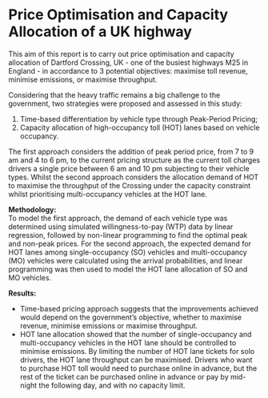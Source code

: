 # Price Optimisation and Capacity Allocation of a UK highway

This aim of this report is to carry out price optimisation and capacity allocation of Dartford Crossing, UK - one of the busiest highways M25 in England - in accordance to 3 potential objectives: maximise toll revenue, minimise emissions, or maximise throughput. 

Considering that the heavy traffic remains a big challenge to the government, two strategies were proposed and assessed in this study: 
  1. Time-based differentiation by vehicle type through Peak-Period Pricing; 
  2. Capacity allocation of high-occupancy toll (HOT) lanes based on vehicle occupancy.

The first approach considers the addition of peak period price, from 7 to 9 am and 4 to 6 pm, to the current pricing structure as the current toll charges drivers a single price between 6 am and 10 pm subjecting to their vehicle types. Whilst the second approach considers the allocation demand of HOT to maximise the throughput of the Crossing under the capacity constraint whilst prioritising multi-occupancy vehicles at the HOT lane.

**Methodology:**
<br />
To model the first approach, the demand of each vehicle type was determined using simulated willingness-to-pay (WTP) data by linear regression, followed by non-linear programming to find the optimal peak and non-peak prices. For the second approach, the expected demand for HOT lanes among single-occupancy (SO) vehicles and multi-occupancy (MO) vehicles were calculated using the arrival probabilities, and linear programming was then used to model the HOT lane allocation of SO and MO vehicles.


**Results:** 
- Time-based pricing approach suggests that the improvements achieved would depend on the government’s objective, whether to maximise revenue, minimise emissions or maximise throughput. 
- HOT lane allocation showed that the number of single-occupancy and multi-occupancy vehicles in the HOT lane should be controlled to minimise emissions. By limiting the number of HOT lane tickets for solo drivers, the HOT lane throughput can be maximised. Drivers who want to purchase HOT toll would need to purchase online in advance, but the rest of the ticket can be purchased online in advance or pay by mid-night the following day, and with no capacity limit.
